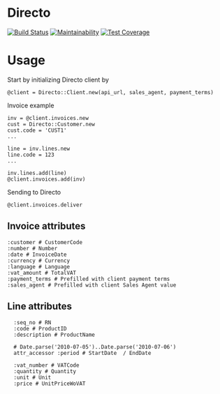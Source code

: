 # Directo

[![Build Status](https://travis-ci.org/internetee/directo.svg?branch=master)](https://travis-ci.org/internetee/directo)
[![Maintainability](https://api.codeclimate.com/v1/badges/c0bcfcf7087381250763/maintainability)](https://codeclimate.com/github/internetee/directo/maintainability)
[![Test Coverage](https://api.codeclimate.com/v1/badges/c0bcfcf7087381250763/test_coverage)](https://codeclimate.com/github/internetee/directo/test_coverage)

# Usage
Start by initializing Directo client by
```
@client = Directo::Client.new(api_url, sales_agent, payment_terms)
```

Invoice example
```
inv = @client.invoices.new
cust = Directo::Customer.new
cust.code = 'CUST1'
...

line = inv.lines.new
line.code = 123
...

inv.lines.add(line)
@client.invoices.add(inv)
```

Sending to Directo
```
@client.invoices.deliver
```

## Invoice attributes
    :customer # CustomerCode
    :number # Number
    :date # InvoiceDate
    :currency # Currency
    :language # Language
    :vat_amount # TotalVAT
    :payment_terms # Prefilled with client payment terms
    :sales_agent # Prefilled with client Sales Agent value

## Line attributes
      :seq_no # RN
      :code # ProductID
      :description # ProductName

      # Date.parse('2010-07-05')..Date.parse('2010-07-06')
      attr_accessor :period # StartDate  / EndDate

      :vat_number # VATCode
      :quantity # Quantity
      :unit # Unit
      :price # UnitPriceWoVAT
